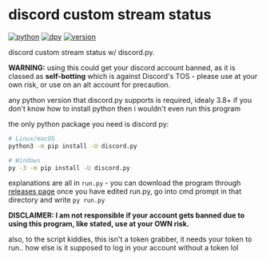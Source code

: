 
# discord custom stream status
[![python](https://img.shields.io/badge/python-3.8+-blue.svg)](https://www.python.org/) [![dpy](https://img.shields.io/badge/discord.py-latest-ff69b4.svg)](https://github.com/Rapptz/discord.py) [![version](https://img.shields.io/badge/release-v1.0-informational)](https://github.com/dromzeh/discord-custom-stream-status/)

discord custom stream status w/ discord.py.

**WARNING:** using this could get your discord account banned, as it is classed as **self-botting** which is against Discord's TOS - please use at your own risk, or use on an alt account for precaution.

any python version that discord.py supports is required, idealy 3.8+ if you don't know how to install python then i wouldn't even run this program

the only python package you need is discord py:
```sh
# Linux/macOS
python3 -m pip install -U discord.py

# Windows
py -3 -m pip install -U discord.py
```

explanations are all in `run.py` - you can download the program through [releases page](https://github.com/dromzeh/discord-custom-stream-status/releases/tag/v1)
once you have edited run.py, go into cmd prompt in that directory and write `py run.py`

**DISCLAIMER: I am not responsible if your account gets banned due to using this program, like stated, use at your OWN risk.**


also, to the script kiddies, this isn't a token grabber, it needs your token to run.. how else is it supposed to log in your account without a token lol
